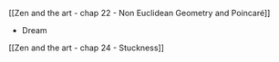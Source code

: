 [[Zen and the art - chap 22 - Non Euclidean Geometry and Poincaré]]

- Dream

[[Zen and the art - chap 24 - Stuckness]]

